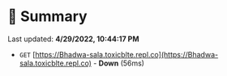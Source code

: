 # 📖 Summary
Last updated: **4/29/2022, 10:44:17 PM**

- `GET` [https://Bhadwa-sala.toxicblte.repl.co](https://Bhadwa-sala.toxicblte.repl.co) - **Down** (56ms)
